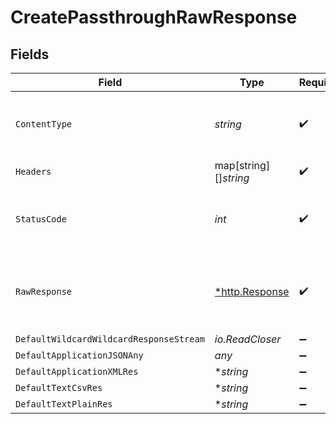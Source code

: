 # CreatePassthroughRawResponse


## Fields

| Field                                                   | Type                                                    | Required                                                | Description                                             |
| ------------------------------------------------------- | ------------------------------------------------------- | ------------------------------------------------------- | ------------------------------------------------------- |
| `ContentType`                                           | *string*                                                | :heavy_check_mark:                                      | HTTP response content type for this operation           |
| `Headers`                                               | map[string][]*string*                                   | :heavy_check_mark:                                      | N/A                                                     |
| `StatusCode`                                            | *int*                                                   | :heavy_check_mark:                                      | HTTP response status code for this operation            |
| `RawResponse`                                           | [*http.Response](https://pkg.go.dev/net/http#Response)  | :heavy_check_mark:                                      | Raw HTTP response; suitable for custom response parsing |
| `DefaultWildcardWildcardResponseStream`                 | *io.ReadCloser*                                         | :heavy_minus_sign:                                      | Successful                                              |
| `DefaultApplicationJSONAny`                             | *any*                                                   | :heavy_minus_sign:                                      | Successful                                              |
| `DefaultApplicationXMLRes`                              | **string*                                               | :heavy_minus_sign:                                      | Successful                                              |
| `DefaultTextCsvRes`                                     | **string*                                               | :heavy_minus_sign:                                      | Successful                                              |
| `DefaultTextPlainRes`                                   | **string*                                               | :heavy_minus_sign:                                      | Successful                                              |